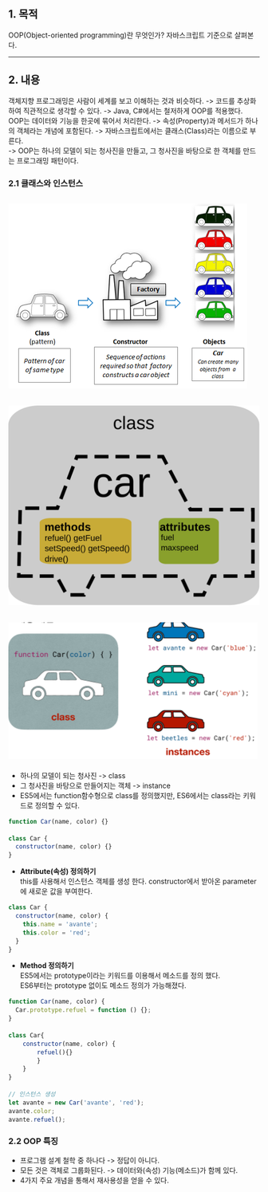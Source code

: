 ## 1. 목적

OOP(Object-oriented programming)란 무엇인가? 자바스크립트 기준으로 살펴본다.

---

## 2. 내용

객체지향 프로그래밍은 사람이 세계를 보고 이해하는 것과 비슷하다.
-> 코드를 추상화하여 직관적으로 생각할 수 있다.
-> Java, C#에서는 철저하게 OOP를 적용했다.  
OOP는 데이터와 기능을 한곳에 묶어서 처리한다.
-> 속성(Property)과 메서드가 하나의 객체라는 개념에 포함된다.
-> 자바스크립트에서는 클래스(Class)라는 이름으로 부른다.  
-> OOP는 하나의 모델이 되는 청사진을 만들고, 그 청사진을 바탕으로 한 객체를 만드는 프로그래밍 패턴이다.

### 2.1 클래스와 인스턴스

## ![OOP](Images/OOP.png)

## ![Class](Images/class.png)

## ![Instance](Images/instance.png)

- 하나의 모델이 되는 청사진 -> class
- 그 청사진을 바탕으로 만들어지는 객체 -> instance
- ES5에서는 function함수형으로 class를 정의했지만, ES6에서는 class라는 키워드로 정의할 수 있다.

```js
function Car(name, color) {}

class Car {
  constructor(name, color) {}
}
```

- **Attribute(속성) 정의하기**  
  this를 사용해서 인스턴스 객체를 생성 한다. constructor에서 받아온 parameter에 새로운 값을 부여한다.

```js
class Car {
  constructor(name, color) {
    this.name = 'avante';
    this.color = 'red';
  }
}
```

- **Method 정의하기**  
  ES5에서는 prototype이라는 키워드를 이용해서 메소드를 정의 했다.  
  ES6부터는 prototype 없이도 메소드 정의가 가능해졌다.

```js
function Car(name, color) {
  Car.prototype.refuel = function () {};
}

class Car{
    constructor(name, color) {
        refuel(){}
        }
    }
}

// 인스턴스 생성
let avante = new Car('avante', 'red');
avante.color;
avante.refuel();
```

### 2.2 OOP 특징

- 프로그램 설계 철학 중 하나다 -> 정답이 아니다.
- 모든 것은 객체로 그룹화된다. -> 데이터와(속성) 기능(메소드)가 함께 있다.
- 4가지 주요 개념을 통해서 재사용성을 얻을 수 있다.
